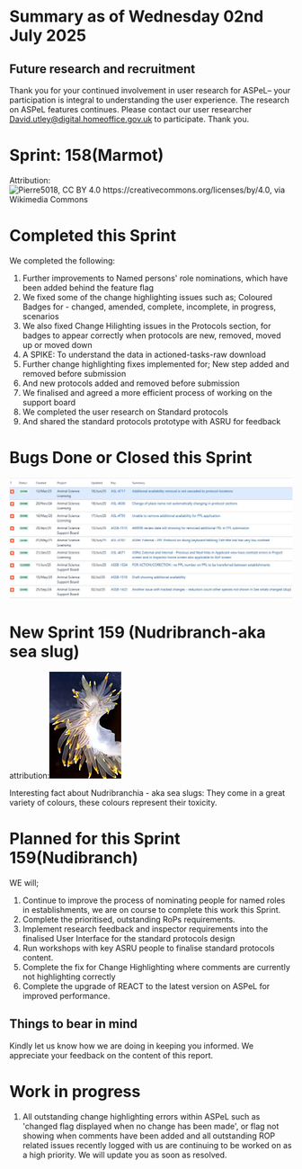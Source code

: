 # Summary as of Wednesday 02nd July 2025



## Future research and recruitment 

Thank you for your continued involvement in user research for ASPeL– your participation is integral to understanding the user experience. The research on ASPeL features continues. Please contact our user researcher David.utley@digital.homeoffice.gov.uk to participate. Thank you.  
 
# Sprint: 158(Marmot)












Attribution:![Pierre5018, CC BY 4.0 <https://creativecommons.org/licenses/by/4.0>, via Wikimedia Commons](Marmotte_(Montréal).jpg)









# Completed this Sprint
We completed the following:
1) Further improvements to Named persons' role nominations, which have been added behind the feature flag
2) We fixed some of the change highlighting issues such as; Coloured Badges for - changed, amended, complete, incomplete, in progress, scenarios
3) We also fixed Change Hilighting issues in the Protocols section, for badges to appear correctly when protocols are new, removed, moved up or moved down
4) A SPIKE: To understand the data in actioned-tasks-raw download
5) Further change highlighting fixes implemented for; New step added and removed before submission
6) And new protocols added and removed before submission
7) We finalised and agreed a more efficient process of working on the support board
8) We completed the user research on Standard protocols
9) And shared the standard protocols prototype with ASRU for feedback
    







# Bugs Done or Closed this Sprint
![bugs fixed 02072025](Bugs020725.JPG)



 














# New Sprint 159 (Nudribranch-aka sea slug)











attribution:![Minette Layne from Seattle, Washington, USA, CC BY 2.0 <https://creativecommons.org/licenses/by/2.0>, via Wikimedia Commons](128px_Nudribranch.jpg)







Interesting fact about Nudribranchia - aka sea slugs: They come in a great variety of colours, these colours represent their toxicity.

# Planned for this Sprint 159(Nudibranch)
WE will;

1) Continue to improve the process of nominating people for named roles in establishments, we are on course to complete this work this Sprint.
2) Complete the prioritised, outstanding RoPs requirements. 
4) Implement research feedback and inspector requirements into the finalised User Interface for the standard protocols design
5) Run workshops with key ASRU people to finalise standard protocols content.
6) Complete the fix for Change Highlighting where comments are currently not highlighting correctly
7) Complete the upgrade of REACT to the latest version on ASPeL for improved performance.
 
  
   
   

   

## Things to bear in mind
Kindly let us know how we are doing in keeping you informed. We appreciate your feedback on the content of this report. 


# Work in progress
1) All outstanding change highlighting errors within ASPeL such as 'changed flag displayed when no change has been made', or flag not showing when comments have been added and all outstanding ROP related issues recently logged with us are continuing to be worked on as a high priority. We will update you as soon as resolved. 
